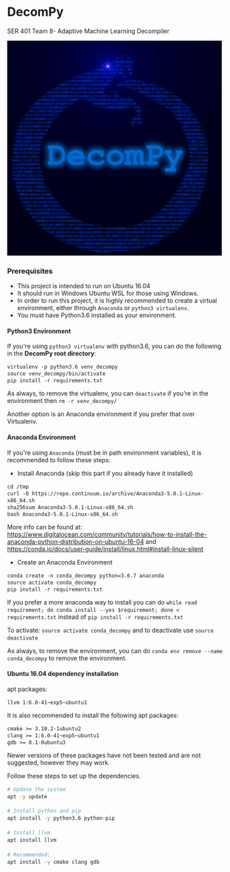# DecomPy
SER 401 Team 8- Adaptive Machine Learning Decompiler

<img src="Logo.png" width="500">

### Prerequisites
* This project is intended to run on Ubuntu 16.04
* It should run in Windows Ubuntu WSL for those using Windows.
* In order to run this project, it is highly recommended to create a virtual environment, either through `Anaconda` or `python3 virtualenv`.
* You must have Python3.6 installed as your environment.

#### Python3 Environment
If you're using `python3 virtualenv` with python3.6, you can do the following in the **DecomPy root directory**:
```
virtualenv -p python3.6 venv_decompy
source venv_decompy/bin/activate
pip install -r requirements.txt
```
As always, to remove the virtualenv, you can `deactivate` if you're in the environment then `rm -r venv_decompy/`

Another option is an Anaconda environment if you prefer that over Virtualenv.
#### Anaconda Environment
If you're using `Anaconda` (must be in path environment variables), it is recommended to follow these steps:
* Install Anaconda (skip this part if you already have it installed)

```
cd /tmp
curl -O https://repo.continuum.io/archive/Anaconda3-5.0.1-Linux-x86_64.sh
sha256sum Anaconda3-5.0.1-Linux-x86_64.sh
bash Anaconda3-5.0.1-Linux-x86_64.sh
```
More info can be found at: https://www.digitalocean.com/community/tutorials/how-to-install-the-anaconda-python-distribution-on-ubuntu-16-04
and https://conda.io/docs/user-guide/install/linux.html#install-linux-silent

* Create an Anaconda Environment

```
conda create -n conda_decompy python=3.6.7 anaconda
source activate conda_decompy
pip install -r requirements.txt
```
If you prefer a more anaconda way to install you can do
`while read requirement; do conda install --yes $requirement; done < requirements.txt` instead of `pip install -r requirements.txt`

To activate: `source activate conda_decompy` and to deactivate use `source deactivate`

As always, to remove the environment, you can do `conda env remove --name conda_decompy`
to remove the environment.



#### Ubuntu 16.04 dependency installation
apt packages:
```
llvm 1:6.0-41~exp5~ubuntu1
```

It is also recommended to install the following apt packages:
```
cmake >= 3.10.2-1ubuntu2  
clang >= 1:6.0-41~exp5~ubuntu1  
gdb >= 8.1-0ubuntu3 
```

Newer versions of these packages have not been tested and are not suggested, however they may work.

Follow these steps to set up the dependencies.
```sh
# Update the system
apt -y update

# Install python and pip
apt install -y python3.6 python-pip

# Install llvm
apt install llvm

# Recommended:
apt install -y cmake clang gdb
```
